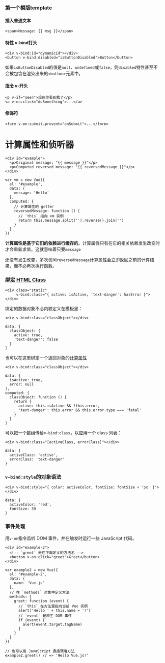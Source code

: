 ### 第一个模版template

#### 插入普通文本

```
<span>Message: {{ msg }}</span>
```

####  特性 v-bind打头

```
<div v-bind:id="dynamicId"></div>
<button v-bind:disabled="isButtonDisabled">Button</button>
```

如果`isButtonDisabled`的值是`null`、`undefined`或`false`，则`disabled`特性甚至不会被包含在渲染出来的`<button>`元素中。

#### [指令](https://cn.vuejs.org/v2/guide/syntax.html#%E6%8C%87%E4%BB%A4) v-开头

```
<p v-if="seen">现在你看到我了</p>
<a v-on:click="doSomething">...</a>
```

#### 修饰符

```
<form v-on:submit.prevent="onSubmit">...</form>
```

# 计算属性和侦听器

```
<div id="example">
  <p>Original message: "{{ message }}"</p>
  <p>Computed reversed message: "{{ reversedMessage }}"</p>
</div>
```

    var vm = new Vue({
      el: '#example',
      data: {
        message: 'Hello'
      },
      computed: {
        // 计算属性的 getter
        reversedMessage: function () {
          // `this` 指向 vm 实例
          return this.message.split('').reverse().join('')
        }
      }
    })

**计算属性是基于它们的依赖进行缓存的**。计算属性只有在它的相关依赖发生改变时才会重新求值。这就意味着只要`message`

还没有发生改变，多次访问`reversedMessage`计算属性会立即返回之前的计算结果，而不必再次执行函数。



### [绑定 HTML Class](https://cn.vuejs.org/v2/guide/class-and-style.html#%E7%BB%91%E5%AE%9A-HTML-Class)

```
<div class="static"
     v-bind:class="{ active: isActive, 'text-danger': hasError }">
</div>
```

绑定的数据对象不必内联定义在模板里：

```
<div v-bind:class="classObject"></div>
```

```
data: {
  classObject: {
    active: true,
    'text-danger': false
  }
}
```

也可以在这里绑定一个返回对象的[计算属性](https://cn.vuejs.org/v2/guide/computed.html)

```
<div v-bind:class="classObject"></div>
```

```
data: {
  isActive: true,
  error: null
},
computed: {
  classObject: function () {
    return {
      active: this.isActive && !this.error,
      'text-danger': this.error && this.error.type === 'fatal'
    }
  }
}
```

可以把一个数组传给`v-bind:class`，以应用一个 class 列表：

```
<div v-bind:class="[activeClass, errorClass]"></div>
```

```
data: {
  activeClass: 'active',
  errorClass: 'text-danger'
}
```

### `v-bind:style`的对象语法

```
<div v-bind:style="{ color: activeColor, fontSize: fontSize + 'px' }"></div>
```

```
data: {
  activeColor: 'red',
  fontSize: 30
}
```

### 事件处理

用`v-on`指令监听 DOM 事件，并在触发时运行一些 JavaScript 代码。

    <div id="example-2">
      <!-- `greet` 是在下面定义的方法名 -->
      <button v-on:click="greet">Greet</button>
    </div>

    var example2 = new Vue({
      el: '#example-2',
      data: {
        name: 'Vue.js'
      },
      // 在 `methods` 对象中定义方法
      methods: {
        greet: function (event) {
          // `this` 在方法里指向当前 Vue 实例
          alert('Hello ' + this.name + '!')
          // `event` 是原生 DOM 事件
          if (event) {
            alert(event.target.tagName)
          }
        }
      }
    })

    // 也可以用 JavaScript 直接调用方法
    example2.greet() // => 'Hello Vue.js!'













